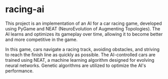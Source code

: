 # racing-ai
<p>This project is an implementation of an AI for a car racing game, developed using PyGame and NEAT (NeuroEvolution of Augmenting Topologies). The AI learns and optimizes its gameplay over time, allowing it to become better and more competitive in the game.</p>
<p>In this game, cars navigate a racing track, avoiding obstacles, and striving to reach the finish line as quickly as possible. The AI-controlled cars are trained using NEAT, a machine learning algorithm designed for evolving neural networks. Genetic algorithms are utilized to optimize the AI's performance.</p>
